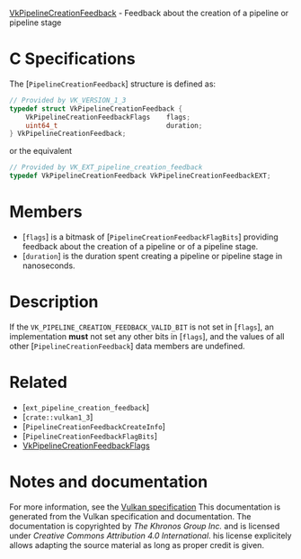 [VkPipelineCreationFeedback](https://www.khronos.org/registry/vulkan/specs/1.3-extensions/man/html/VkPipelineCreationFeedback.html) - Feedback about the creation of a pipeline or pipeline stage

# C Specifications
The [`PipelineCreationFeedback`] structure is defined as:
```c
// Provided by VK_VERSION_1_3
typedef struct VkPipelineCreationFeedback {
    VkPipelineCreationFeedbackFlags    flags;
    uint64_t                           duration;
} VkPipelineCreationFeedback;
```
or the equivalent
```c
// Provided by VK_EXT_pipeline_creation_feedback
typedef VkPipelineCreationFeedback VkPipelineCreationFeedbackEXT;
```

# Members
- [`flags`] is a bitmask of [`PipelineCreationFeedbackFlagBits`] providing feedback about the creation of a pipeline or of a pipeline stage.
- [`duration`] is the duration spent creating a pipeline or pipeline stage in nanoseconds.

# Description
If the `VK_PIPELINE_CREATION_FEEDBACK_VALID_BIT` is not set in
[`flags`], an implementation  **must**  not set any other bits in [`flags`],
and the values of all other [`PipelineCreationFeedback`] data members
are undefined.

# Related
- [`ext_pipeline_creation_feedback`]
- [`crate::vulkan1_3`]
- [`PipelineCreationFeedbackCreateInfo`]
- [`PipelineCreationFeedbackFlagBits`]
- [VkPipelineCreationFeedbackFlags]()

# Notes and documentation
For more information, see the [Vulkan specification](https://www.khronos.org/registry/vulkan/specs/1.3-extensions/html/vkspec.html)
This documentation is generated from the Vulkan specification and documentation.
The documentation is copyrighted by *The Khronos Group Inc.* and is licensed under *Creative Commons Attribution 4.0 International*.
his license explicitely allows adapting the source material as long as proper credit is given.
        